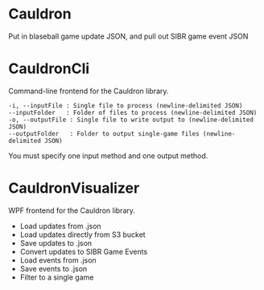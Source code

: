 # Cauldron
Put in blaseball game update JSON, and pull out SIBR game event JSON

# CauldronCli
Command-line frontend for the Cauldron library.

	-i, --inputFile	: Single file to process (newline-delimited JSON)
	--inputFolder	: Folder of files to process (newline-delimited JSON)
	-o, --outputFile : Single file to write output to (newline-delimited JSON)
	--outputFolder	 : Folder to output single-game files (newline-delimited JSON)
	
You must specify one input method and one output method.

# CauldronVisualizer
WPF frontend for the Cauldron library.

* Load updates from .json
* Load updates directly from S3 bucket
* Save updates to .json
* Convert updates to SIBR Game Events
* Load events from .json
* Save events to .json
* Filter to a single game
